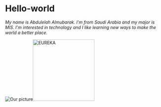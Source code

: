 # Hello-world
_My name is Abdulelah Almubarak. I'm from Saudi Arabia and my major is MIS. I'm interested in technology and I like learning new ways to make the world a better place._

![Our picture](https://www.tedxcoconutgrove.org/img/logos/eureka.png)<img src="Our picture" alt="EUREKA" width="200"/>

